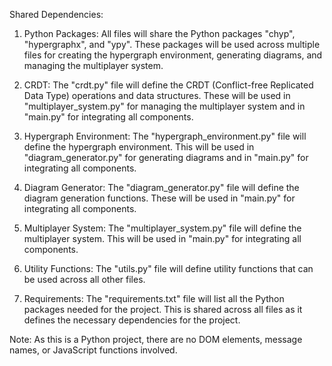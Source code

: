 Shared Dependencies:

1. Python Packages: All files will share the Python packages "chyp", "hypergraphx", and "ypy". These packages will be used across multiple files for creating the hypergraph environment, generating diagrams, and managing the multiplayer system.

2. CRDT: The "crdt.py" file will define the CRDT (Conflict-free Replicated Data Type) operations and data structures. These will be used in "multiplayer_system.py" for managing the multiplayer system and in "main.py" for integrating all components.

3. Hypergraph Environment: The "hypergraph_environment.py" file will define the hypergraph environment. This will be used in "diagram_generator.py" for generating diagrams and in "main.py" for integrating all components.

4. Diagram Generator: The "diagram_generator.py" file will define the diagram generation functions. These will be used in "main.py" for integrating all components.

5. Multiplayer System: The "multiplayer_system.py" file will define the multiplayer system. This will be used in "main.py" for integrating all components.

6. Utility Functions: The "utils.py" file will define utility functions that can be used across all other files.

7. Requirements: The "requirements.txt" file will list all the Python packages needed for the project. This is shared across all files as it defines the necessary dependencies for the project.

Note: As this is a Python project, there are no DOM elements, message names, or JavaScript functions involved.